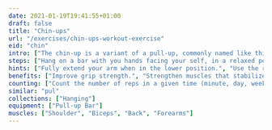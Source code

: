 ```yaml
---
date: 2021-01-19T19:41:55+01:00
draft: false
title: "Chin-ups"
url: "/exercises/chin-ups-workout-exercise"
eid: "chin"
intro: ["The chin-up is a variant of a pull-up, commonly named like this when it is performed with the palm of your hands toward your face.", "Sometimes you will find organizations that use the term pull-up interchangeably to refer to both the overhand and underhand grips. Most typically, chin-up is executed with the palm toward you, and pull-up with the palm facing away."]
steps: ["Hang on a bar with you hands facing your self, in a relaxed position.", "Raise your body until your chin is above the bar.", "Lower yourself back down, in a slow and controlled movement."]
hints: ["Fully extend your arm when in the lower position.", "Use the right form.", "If you cand do the exercise, adopt the assisted form or focus on preparation exercises."]
benefits: ["Improve grip strength.", "Strengthen muscles that stabilize the spine, reducing back-pain risks."]
counting: ["Count the number of reps in a given time (minute, day, week, ...).", "Set a goal for a long period, ensuring daily chin-ups.", "Evaluate progress by the number of consecutive repetitions."]
similar: "pul"
collections: ["Hanging"]
equipment: ["Pull-up Bar"]
muscles: ["Shoulder", "Biceps", "Back", "Forearms"]
---
```

